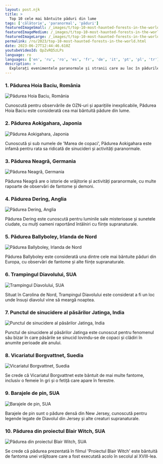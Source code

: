 ```yaml
---
layout: post.njk
title: >
  Top 10 cele mai bântuite păduri din lume
tags: ['călătorie', 'paranormal', 'păduri']
featuredImageSmall: /_images/t/top-10-most-haunted-forests-in-the-world-cover-ro-small.webp
featuredImageMedium: /_images/t/top-10-most-haunted-forests-in-the-world-cover-ro-medium.webp
featuredImageLarge: /_images/t/top-10-most-haunted-forests-in-the-world-cover-ro-large.webp
permalink: /ro/2023/top-10-most-haunted-forests-in-the-world.html
date: 2023-06-27T12:44:46.610Z
youtubeVideoId: QpZvRQ5zLPs
language: ro
languages: ['en', 'ru', 'ro', 'es', 'fr', 'de', 'it', 'pt', 'pl', 'tr']
description: >
  Explorați evenimentele paranormale și stranii care au loc în pădurile dense și misterioase din întreaga lume
---
```


### 1. Pădurea Hoia Baciu, România

![Pădurea Hoia Baciu, România](/_images/a/a3e6cd16fe2d4a629f0022413ebf7037-medium.webp)

Cunoscută pentru observările de OZN-uri și aparițiile inexplicabile, Pădurea Hoia Baciu este considerată cea mai bântuită pădure din lume.

### 2. Pădurea Aokigahara, Japonia

![Pădurea Aokigahara, Japonia](/_images/d/dcc2850d9d493d7ef868922c8f77d2d3-medium.webp)

Cunoscută și sub numele de 'Marea de copaci', Pădurea Aokigahara este infamă pentru rata sa ridicată de sinucideri și activități paranormale.

### 3. Pădurea Neagră, Germania

![Pădurea Neagră, Germania](/_images/5/5d9a63ace33fd2d27dc30460fc8e2b9a-medium.webp)

Pădurea Neagră are o istorie de vrăjitorie și activități paranormale, cu multe rapoarte de observări de fantome și demoni.

### 4. Pădurea Dering, Anglia

![Pădurea Dering, Anglia](/_images/c/cd1bc95c5c7b2a9deb64c6987d56afc9-medium.webp)

Pădurea Dering este cunoscută pentru luminile sale misterioase și sunetele ciudate, cu mulți oameni raportând întâlniri cu ființe supranaturale.

### 5. Pădurea Ballyboley, Irlanda de Nord

![Pădurea Ballyboley, Irlanda de Nord](/_images/1/133662db1e212cbb7a36ee794194c5ac-medium.webp)

Pădurea Ballyboley este considerată una dintre cele mai bântuite păduri din Europa, cu observări de fantome și alte ființe supranaturale.

### 6. Trampingul Diavolului, SUA

![Trampingul Diavolului, SUA](/_images/5/542649067f7c57782422db93c7a55492-medium.webp)

Situat în Carolina de Nord, Trampingul Diavolului este considerat a fi un loc unde însuși diavolul vine să meargă noaptea.

### 7. Punctul de sinucidere al păsărilor Jatinga, India

![Punctul de sinucidere al păsărilor Jatinga, India](/_images/4/47282e9af667b636c683b63eac6fb745-medium.webp)

Punctul de sinucidere al păsărilor Jatinga este cunoscut pentru fenomenul său bizar în care păsările se sinucid lovindu-se de copaci și clădiri în anumite perioade ale anului.

### 8. Vicariatul Borgvattnet, Suedia

![Vicariatul Borgvattnet, Suedia](/_images/3/3740d7ed83c14ac373f5ea65371dd048-medium.webp)

Se crede că Vicariatul Borgvattnet este bântuit de mai multe fantome, inclusiv o femeie în gri și o fetiță care apare în ferestre.

### 9. Barajele de pin, SUA

![Barajele de pin, SUA](/_images/d/d014a1fe3309c0c3472db553e37db03b-medium.webp)

Barajele de pin sunt o pădure densă din New Jersey, cunoscută pentru legende legate de Diavolul din Jersey și alte creaturi supranaturale.

### 10. Pădurea din proiectul Blair Witch, SUA

![Pădurea din proiectul Blair Witch, SUA](/_images/0/00e6aa0e3ac3e8a762f45e6308c4cf09-medium.webp)

Se crede că pădurea prezentată în filmul 'Proiectul Blair Witch' este bântuită de fantoma unei vrăjitoare care a fost executată acolo în secolul al XVIII-lea.

